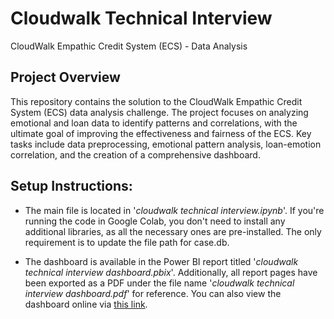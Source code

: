 # Cloudwalk Technical Interview

CloudWalk Empathic Credit System (ECS) - Data Analysis

## Project Overview

This repository contains the solution to the CloudWalk Empathic Credit System (ECS) data analysis challenge. The project focuses on analyzing emotional and loan data to identify patterns and correlations, with the ultimate goal of improving the effectiveness and fairness of the ECS. Key tasks include data preprocessing, emotional pattern analysis, loan-emotion correlation, and the creation of a comprehensive dashboard.

## Setup Instructions:

- The main file is located in '_cloudwalk technical interview.ipynb_'. If you're running the code in Google Colab, you don't need to install any additional libraries, as all the necessary ones are pre-installed. The only requirement is to update the file path for case.db.

- The dashboard is available in the Power BI report titled '_cloudwalk technical interview dashboard.pbix_'. Additionally, all report pages have been exported as a PDF under the file name '_cloudwalk technical interview dashboard.pdf_' for reference. You can also view the dashboard online via [this link](https://app.powerbi.com/view?r=eyJrIjoiM2EwYTExMzktOWIzYy00ZTM0LTgwZDMtYzAxM2Y1NjUzOTEyIiwidCI6IjJmZmQxOWViLTU5ZWEtNGJlOS1hOTEwLThhNDE5ZDdjOTM1OSJ9).
